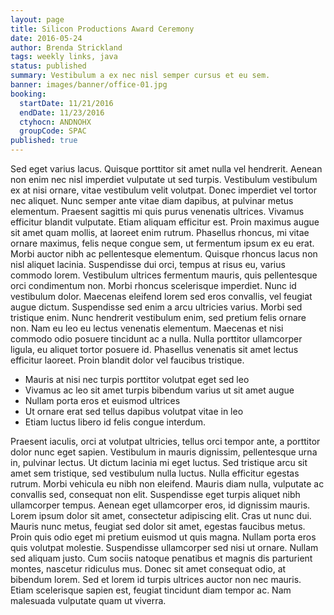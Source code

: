 ```yaml
---
layout: page
title: Silicon Productions Award Ceremony
date: 2016-05-24
author: Brenda Strickland
tags: weekly links, java
status: published
summary: Vestibulum a ex nec nisl semper cursus et eu sem.
banner: images/banner/office-01.jpg
booking:
  startDate: 11/21/2016
  endDate: 11/23/2016
  ctyhocn: ANDNOHX
  groupCode: SPAC
published: true
---
```

Sed eget varius lacus. Quisque porttitor sit amet nulla vel hendrerit. Aenean non enim nec nisl imperdiet vulputate ut sed turpis. Vestibulum vestibulum ex at nisi ornare, vitae vestibulum velit volutpat. Donec imperdiet vel tortor nec aliquet. Nunc semper ante vitae diam dapibus, at pulvinar metus elementum. Praesent sagittis mi quis purus venenatis ultrices. Vivamus efficitur blandit vulputate. Etiam aliquam efficitur est. Proin maximus augue sit amet quam mollis, at laoreet enim rutrum. Phasellus rhoncus, mi vitae ornare maximus, felis neque congue sem, ut fermentum ipsum ex eu erat. Morbi auctor nibh ac pellentesque elementum.
Quisque rhoncus lacus non nisl aliquet lacinia. Suspendisse dui orci, tempus at risus eu, varius commodo lorem. Vestibulum ultrices fermentum mauris, quis pellentesque orci condimentum non. Morbi rhoncus scelerisque imperdiet. Nunc id vestibulum dolor. Maecenas eleifend lorem sed eros convallis, vel feugiat augue dictum. Suspendisse sed enim a arcu ultricies varius. Morbi sed tristique enim. Nunc hendrerit vestibulum enim, sed pretium felis ornare non. Nam eu leo eu lectus venenatis elementum. Maecenas et nisi commodo odio posuere tincidunt ac a nulla. Nulla porttitor ullamcorper ligula, eu aliquet tortor posuere id. Phasellus venenatis sit amet lectus efficitur laoreet. Proin blandit dolor vel faucibus tristique.

* Mauris at nisi nec turpis porttitor volutpat eget sed leo
* Vivamus ac leo sit amet turpis bibendum varius ut sit amet augue
* Nullam porta eros et euismod ultrices
* Ut ornare erat sed tellus dapibus volutpat vitae in leo
* Etiam luctus libero id felis congue interdum.

Praesent iaculis, orci at volutpat ultricies, tellus orci tempor ante, a porttitor dolor nunc eget sapien. Vestibulum in mauris dignissim, pellentesque urna in, pulvinar lectus. Ut dictum lacinia mi eget luctus. Sed tristique arcu sit amet sem tristique, sed vestibulum nulla luctus. Nulla efficitur egestas rutrum. Morbi vehicula eu nibh non eleifend. Mauris diam nulla, vulputate ac convallis sed, consequat non elit. Suspendisse eget turpis aliquet nibh ullamcorper tempus.
Aenean eget ullamcorper eros, id dignissim mauris. Lorem ipsum dolor sit amet, consectetur adipiscing elit. Cras ut nunc dui. Mauris nunc metus, feugiat sed dolor sit amet, egestas faucibus metus. Proin quis odio eget mi pretium euismod ut quis magna. Nullam porta eros quis volutpat molestie. Suspendisse ullamcorper sed nisi ut ornare. Nullam sed aliquam justo. Cum sociis natoque penatibus et magnis dis parturient montes, nascetur ridiculus mus. Donec sit amet consequat odio, at bibendum lorem. Sed et lorem id turpis ultrices auctor non nec mauris. Etiam scelerisque sapien est, feugiat tincidunt diam tempor ac. Nam malesuada vulputate quam ut viverra.
